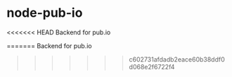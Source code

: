 node-pub-io
===========

<<<<<<< HEAD
Backend for pub.io

=======
Backend for pub.io
>>>>>>> c602731afdadb2eace60b38ddf0d068e2f6722f4

